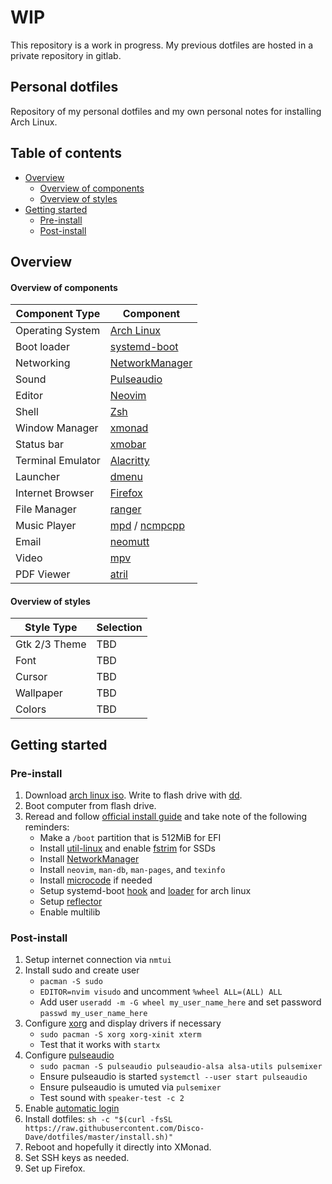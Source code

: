# WIP
This repository is a work in progress. My previous dotfiles are hosted in a
private repository in gitlab.

## Personal dotfiles
Repository of my personal dotfiles and my own personal notes for installing Arch Linux.

## Table of contents
* [Overview](#overview)
    * [Overview of components](#overview-of-components)
    * [Overview of styles](#overview-of-styles)
* [Getting started](#getting-started)
    * [Pre-install](#pre-install)
    * [Post-install](#post-install)

## Overview
#### Overview of components
| Component Type   | Component                                |
|------------------|------------------------------------------|
| Operating System | [Arch Linux](https://www.archlinux.org/) |
| Boot loader      | [systemd-boot](https://wiki.archlinux.org/index.php/Systemd-boot) |
| Networking       | [NetworkManager](https://wiki.archlinux.org/index.php/NetworkManager) |
| Sound            | [Pulseaudio](https://wiki.archlinux.org/index.php/PulseAudio) |
| Editor           | [Neovim](https://wiki.archlinux.org/index.php/Neovim) |
| Shell            | [Zsh](https://wiki.archlinux.org/index.php/Zsh) |
| Window Manager   | [xmonad](https://wiki.archlinux.org/index.php/Xmonad) |
| Status bar       | [xmobar](https://wiki.archlinux.org/index.php/Xmonad) |
| Terminal Emulator | [Alacritty](https://wiki.archlinux.org/index.php/Alacritty) |
| Launcher         | [dmenu](https://wiki.archlinux.org/index.php/Dmenu) |
| Internet Browser | [Firefox](https://wiki.archlinux.org/index.php/Firefox) |
| File Manager     | [ranger](https://wiki.archlinux.org/index.php/Ranger) |
| Music Player     | [mpd](https://wiki.archlinux.org/index.php/Music_Player_Daemon) / [ncmpcpp](https://wiki.archlinux.org/index.php/Ncmpcpp) |
| Email            | [neomutt](https://wiki.archlinux.org/index.php/Mutt) |
| Video            | [mpv](https://wiki.archlinux.org/index.php/Mpv) |
| PDF Viewer       | [atril](https://www.archlinux.org/packages/community/x86_64/atril/) |

#### Overview of styles
| Style Type | Selection |
|------------|-----------|
| Gtk 2/3 Theme | TBD |
| Font | TBD |
| Cursor | TBD |
| Wallpaper | TBD |
| Colors | TBD |



## Getting started
### Pre-install
1. Download [arch linux iso](https://www.archlinux.org/download/). Write to flash drive with [dd](https://wiki.archlinux.org/index.php/USB_flash_installation_media#Using_dd).
2. Boot computer from flash drive.
3. Reread and follow [official install guide](https://wiki.archlinux.org/index.php/Installation_guide) and take note of the following reminders:
    * Make a `/boot` partition that is 512MiB for EFI
    * Install [util-linux](https://www.archlinux.org/packages/?name=util-linux) and enable [fstrim](https://wiki.archlinux.org/index.php/Solid_state_drive#Periodic_TRIM) for SSDs
    * Install [NetworkManager](https://wiki.archlinux.org/index.php/NetworkManager)
    * Install `neovim`, `man-db`, `man-pages`, and `texinfo`
    * Install [microcode](https://wiki.archlinux.org/index.php/Microcode) if needed
    * Setup systemd-boot [hook](https://wiki.archlinux.org/index.php/Systemd-boot#Automatic_update) and [loader](https://wiki.archlinux.org/index.php/Systemd-boot#Adding_loaders) for arch linux
    * Setup [reflector](https://wiki.archlinux.org/index.php/Reflector)
    * Enable multilib

### Post-install
1. Setup internet connection via `nmtui`
2. Install sudo and create user
    * `pacman -S sudo`
    * `EDITOR=nvim visudo` and uncomment `%wheel ALL=(ALL) ALL`
    * Add user `useradd -m -G wheel my_user_name_here` and set password `passwd my_user_name_here`
3. Configure [xorg](https://wiki.archlinux.org/index.php/Xorg) and display drivers if necessary
    * `sudo pacman -S xorg xorg-xinit xterm`
    * Test that it works with `startx`
4. Configure [pulseaudio](https://wiki.archlinux.org/index.php/PulseAudio#Installation)
    * `sudo pacman -S pulseaudio pulseaudio-alsa alsa-utils pulsemixer`
    * Ensure pulseaudio is started `systemctl --user start pulseaudio`
    * Ensure pulseaudio is umuted via `pulsemixer`
    * Test sound with `speaker-test -c 2`
5. Enable [automatic login](https://wiki.archlinux.org/index.php/Getty#Automatic_login_to_virtual_console)
6. Install dotfiles: `sh -c "$(curl -fsSL https://raw.githubusercontent.com/Disco-Dave/dotfiles/master/install.sh)"`
7. Reboot and hopefully it directly into XMonad.
8. Set SSH keys as needed.
9. Set up Firefox.
